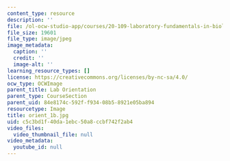 ```yaml
---
content_type: resource
description: ''
file: /ol-ocw-studio-app/courses/20-109-laboratory-fundamentals-in-biological-engineering-spring-2010/c5c3bd1f40da1ebc50a8ccbf742f2ab4_orient_1b.jpg
file_size: 19601
file_type: image/jpeg
image_metadata:
  caption: ''
  credit: ''
  image-alt: ''
learning_resource_types: []
license: https://creativecommons.org/licenses/by-nc-sa/4.0/
ocw_type: OCWImage
parent_title: Lab Orientation
parent_type: CourseSection
parent_uid: 84e8174c-592f-f934-08b5-8921e05ba894
resourcetype: Image
title: orient_1b.jpg
uid: c5c3bd1f-40da-1ebc-50a8-ccbf742f2ab4
video_files:
  video_thumbnail_file: null
video_metadata:
  youtube_id: null
---
```

